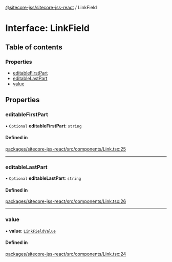[@sitecore-jss/sitecore-jss-react](../README.md) / LinkField

# Interface: LinkField

## Table of contents

### Properties

- [editableFirstPart](LinkField.md#editablefirstpart)
- [editableLastPart](LinkField.md#editablelastpart)
- [value](LinkField.md#value)

## Properties

### editableFirstPart

• `Optional` **editableFirstPart**: `string`

#### Defined in

[packages/sitecore-jss-react/src/components/Link.tsx:25](https://github.com/Sitecore/jss/blob/982e56b08/packages/sitecore-jss-react/src/components/Link.tsx#L25)

___

### editableLastPart

• `Optional` **editableLastPart**: `string`

#### Defined in

[packages/sitecore-jss-react/src/components/Link.tsx:26](https://github.com/Sitecore/jss/blob/982e56b08/packages/sitecore-jss-react/src/components/Link.tsx#L26)

___

### value

• **value**: [`LinkFieldValue`](LinkFieldValue.md)

#### Defined in

[packages/sitecore-jss-react/src/components/Link.tsx:24](https://github.com/Sitecore/jss/blob/982e56b08/packages/sitecore-jss-react/src/components/Link.tsx#L24)
